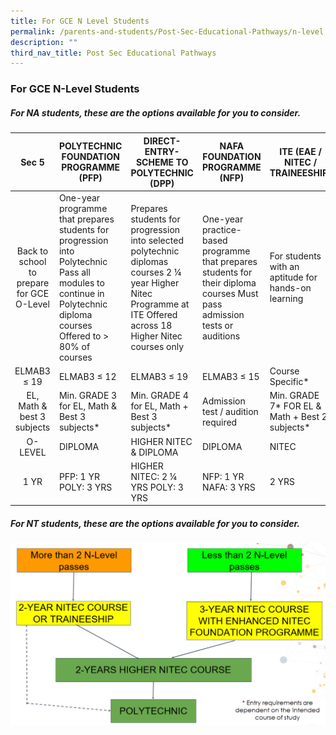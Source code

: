 ```yaml
---
title: For GCE N Level Students
permalink: /parents-and-students/Post-Sec-Educational-Pathways/n-level
description: ""
third_nav_title: Post Sec Educational Pathways
---
```

### For GCE N-Level Students

##### For NA students, these are the options available for you to consider.

|                   Sec 5                   | POLYTECHNIC FOUNDATION PROGRAMME (PFP)                                                                                                                               | DIRECT-ENTRY- SCHEME TO POLYTECHNIC (DPP)                                                                                                                         | NAFA FOUNDATION PROGRAMME (NFP)                                                                                             | ITE (EAE / NITEC / TRAINEESHIP)                     |
|:-----------------------------------------:|----------------------------------------------------------------------------------------------------------------------------------------------------------------------|-------------------------------------------------------------------------------------------------------------------------------------------------------------------|-----------------------------------------------------------------------------------------------------------------------------|-----------------------------------------------------|
| Back to school to prepare for GCE O-Level | One-year programme that prepares students for progression into Polytechnic   Pass all modules to continue in Polytechnic diploma courses Offered to > 80% of courses | Prepares students for progression into selected polytechnic diplomas courses 2 ¼ year Higher Nitec Programme at ITE   Offered across 18 Higher Nitec courses only | One-year practice-based programme that prepares students for their diploma courses   Must pass admission tests or auditions | For students with an aptitude for hands-on learning |
|                ELMAB3 ≤ 19                |                                                                              ELMAB3 ≤ 12                                                                             |                                                                            ELMAB3 ≤ 19                                                                            |                                                         ELMAB3 ≤ 15                                                         |                   Course Specific*                  |
|         EL, Math & best 3 subjects        |                                                             Min. GRADE 3 for EL, Math & Best 3 subjects*                                                             |                                                            Min. GRADE 4 for EL, Math + Best 3 subjects*                                                           |                                              Admission test / audition required                                             |    Min. GRADE 7* FOR EL & Math + Best 2 subjects*   |
|                  O-LEVEL                  |                                                                                DIPLOMA                                                                               |                                                                       HIGHER NITEC & DIPLOMA                                                                      |                                                           DIPLOMA                                                           |                        NITEC                        |
|                    1 YR                   |                                                                         PFP: 1 YR POLY: 3 YRS                                                                        |                                                                 HIGHER NITEC: 2 ¼ YRS POLY: 3 YRS                                                                 |                                                    NFP: 1 YR NAFA: 3 YRS                                                    |                        2 YRS                        |

##### For NT students, these are the options available for you to consider.

![](/images/ntpath.png)
